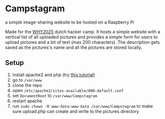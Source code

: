 # Campstagram
a simple image-sharing website to be hosted on a Raspberry Pi

Made for the [WHY2025](https://why2025.org/) dutch hacker camp.
It hosts a simple website with a vertical list of all uploaded pictures and provides a simple form for users to upload pictures and a bit of text (max 200 characters).
The description gets saved as the pictures's name and all the pictures are stored locally.

## Setup
1. install apache2 and php (try [this tutorial](https://gist.github.com/QasimTalkin/9c727739653ceab0f50156548d94a833#change-directory-to-public-html-and-grant-ownership-to-pi-user))
2. go to `/var/www`
3. clone the repo
4. open `/etc/apache2/sites-available/000-default.conf`
5. set `DocumentRoot` to `/var/www/Campstagram`
6. restart apache
7. run `sudo chown -R www-data:www-data /var/www/Campstagram` to make sure upload.php can create and write to the pictures directory
